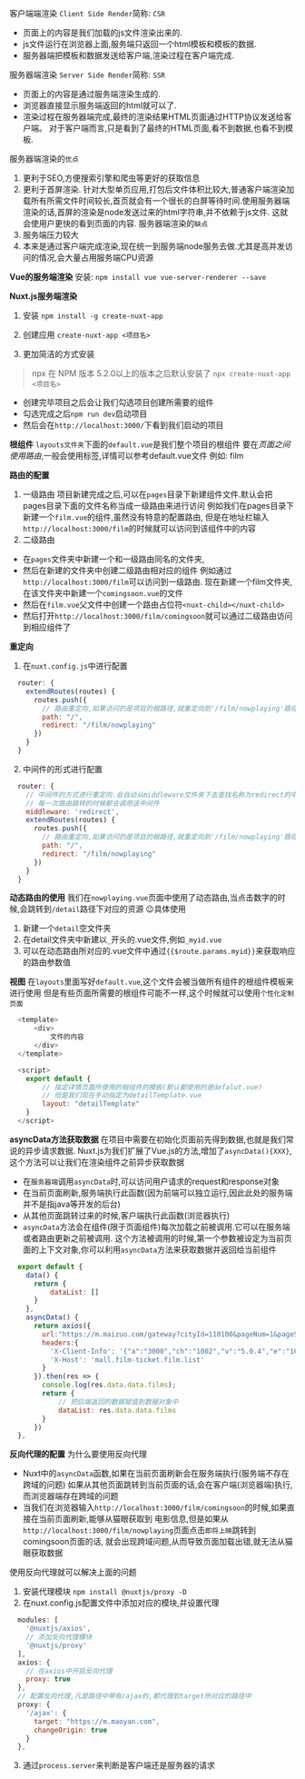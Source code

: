 客户端端渲染
`Client Side Render`简称: `CSR`
- 页面上的内容是我们加载的js文件渲染出来的.
- js文件运行在浏览器上面,服务端只返回一个html模板和模板的数据.
- 服务器端把模板和数据发送给客户端,渲染过程在客户端完成.

服务器端渲染
`Server Side Render`简称: `SSR`
- 页面上的内容是通过服务端渲染生成的.
- 浏览器直接显示服务端返回的html就可以了.
- 渲染过程在服务器端完成,最终的渲染结果HTML页面通过HTTP协议发送给客户端。
  对于客户端而言,只是看到了最终的HTML页面,看不到数据,也看不到模板.

服务器端渲染的`优点`
1. 更利于SEO,方便搜索引擎和爬虫等更好的获取信息
2. 更利于首屏渲染.
   针对大型单页应用,打包后文件体积比较大,普通客户端渲染加载所有所需文件时间较长,首页就会有一个很长的白屏等待时间.使用服务器端渲染的话,首屏的渲染是node发送过来的html字符串,并不依赖于js文件.
   这就会使用户更快的看到页面的内容.
服务器端渲染的`缺点`
1. 服务端压力较大
2. 本来是通过客户端完成渲染,现在统一到服务端node服务去做.尤其是高并发访问的情况,会大量占用服务端CPU资源

**Vue的服务端渲染**
安装: `npm install vue vue-server-renderer --save`

**Nuxt.js服务端渲染**
1. 安装
`npm install -g create-nuxt-app`
2. 创建应用
`create-nuxt-app <项目名>`

3. 更加简洁的方式安装
> npx 在 NPM 版本 5.2.0以上的版本之后默认安装了
`npx create-nuxt-app <项目名>`
- 创建完毕项目之后会让我们勾选项目创建所需要的组件
- 勾选完成之后`npm run dev`启动项目
- 然后会在`http://localhost:3000/`下看到我们启动的项目

**根组件**
`layouts文件夹`下面的`default.vue`是我们整个项目的根组件
要在*页面之间使用路由*,一般会使用<nuxt-link>标签,详情可以参考default.vue文件
例如: <nuxt-link to='/film'>film</nuxt-link>

**路由的配置**
1. 一级路由
项目新建完成之后,可以在`pages`目录下新建组件文件.默认会把pages目录下面的文件名称当成一级路由来进行访问
例如我们在pages目录下新建一个`film.vue`的组件,虽然没有特意的配置路由,
但是在地址栏输入`http://localhost:3000/film`的时候就可以访问到该组件中的内容
2. 二级路由
- 在`pages`文件夹中新建一个和一级路由同名的文件夹,
- 然后在新建的文件夹中创建二级路由相对应的组件
例如通过`http://localhost:3000/film`可以访问到一级路由.
现在新建一个film文件夹,在该文件夹中新建一个`comingsoon.vue`的文件
- 然后在`film.vue`父文件中创建一个路由占位符`<nuxt-child></nuxt-child>`
- 然后打开`http://localhost:3000/film/comingsoon`就可以通过二级路由访问到相应组件了

**重定向**
1. 在`nuxt.config.js`中进行配置
```js
  router: {
    extendRoutes(routes) {
      routes.push({
        // 路由重定向,如果访问的是项目的根路径,就重定向到'/film/nowplaying'路径下
        path: "/",
        redirect: "/film/nowplaying"
      })
    }
  }
```
2. 中间件的形式进行配置
```js
  router: {
    // 中间件的方式进行重定向.会自动从middleware文件夹下去查找名称为redirect的中间件文件
    // 每一次路由跳转的时候都会调用该中间件
    middleware: 'redirect',
    extendRoutes(routes) {
      routes.push({
        // 路由重定向,如果访问的是项目的根路径,就重定向到'/film/nowplaying'路径下
        path: "/",
        redirect: "/film/nowplaying"
      })
    }
  }
```

**动态路由的使用**
我们在`nowplaying.vue`页面中使用了动态路由,当点击数字的时候,会跳转到`/detail`路径下对应的资源
😉具体使用
1. 新建一个`detail`空文件夹
2. 在detail文件夹中新建以`_`开头的.vue文件,例如`_myid.vue`
3. 可以在动态路由所对应的.vue文件中通过`{{$route.params.myid}}`来获取响应的路由参数值

**视图**
在`layouts`里面写好`default.vue`,这个文件会被当做所有组件的根组件模板来进行使用
但是有些页面所需要的根组件可能不一样,这个时候就可以使用`个性化定制页面`
```js
  <template>
      <div>
          文件的内容
      </div>
  </template>

  <script>
    export default {
        // 指定详情页面所使用的根组件的模板(默认都使用的是defalut.vue)
        // 但是我们现在手动指定为detailTemplate.vue
        layout: "detailTemplate"
    }
  </script>
```

**asyncData方法获取数据**
在项目中需要在初始化页面前先得到数据,也就是我们常说的异步请求数据.
Nuxt.js为我们扩展了Vue.js的方法,增加了`asyncData(){XXX}`,这个方法可以让我们在渲染组件之前异步获取数据
- 在`服务器端`调用`asyncData`时,可以访问用户请求的request和response对象
- 在当前页面刷新,服务端执行此函数(因为前端可以独立运行,因此此处的服务端并不是指java等开发的后台)
- 从其他页面跳转过来的时候,客户端执行此函数(浏览器执行)
- `asyncData`方法会在组件(限于页面组件)每次加载之前被调用.它可以在服务端或者路由更新之前被调用.
这个方法被调用的时候,第一个参数被设定为当前页面的上下文对象,你可以利用`asyncData`方法来获取数据并返回给当前组件
```js
  export default {
    data() {
      return {
          dataList: []
      }
    },
    asyncData() {
      return axios({
        url:"https://m.maizuo.com/gateway?cityId=110100&pageNum=1&pageSize=10&type=1&k=6341699",
        headers:{
          'X-Client-Info': '{"a":"3000","ch":"1002","v":"5.0.4","e":"16072567591309810406457345","bc":"310100"}',
          'X-Host': 'mall.film-ticket.film.list'
        }
      }).then(res => {
        console.log(res.data.data.films);
        return {
            // 把后端返回的数据赋值到数据对象中
            dataList: res.data.data.films
        }
      })
  },
```

**反向代理的配置**
为什么要使用反向代理
- Nuxt中的`asyncData`函数,如果在当前页面刷新会在服务端执行(服务端不存在跨域的问题)
  如果从其他页面跳转到当前页面的话,会在客户端(浏览器端)执行,而浏览器端存在跨域的问题
- 当我们在浏览器输入`http://localhost:3000/film/comingsoon`的时候,如果直接在当前页面刷新,能够从猫眼获取到
  电影信息,但是如果从`http://localhost:3000/film/nowplaying`页面点击`即将上映`跳转到comingsoon页面的话,
  就会出现跨域问题,从而导致页面加载出错,就无法从猫眼获取数据

使用反向代理就可以解决上面的问题
1. 安装代理模块
`npm install @nuxtjs/proxy -D`
2. 在nuxt.config.js配置文件中添加对应的模块,并设置代理
```js
  modules: [
    '@nuxtjs/axios',
    // 添加反向代理模块
    '@nuxtjs/proxy'
  ],
  axios: {
    // 在axios中开启反向代理
    proxy: true
  },
  // 配置反向代理,凡是路径中带有/ajax的,都代理到target所对应的路径中
  proxy: {
    '/ajax': {
      target: "https://m.maoyan.com",
      changeOrigin: true
    }
  },
```
3. 通过`process.server`来判断是客户端还是服务器的请求


